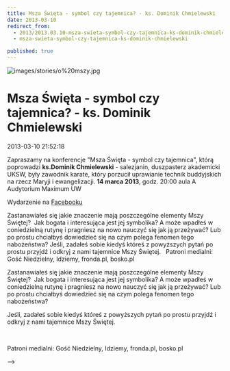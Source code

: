 ```yaml
---
title: Msza Święta - symbol czy tajemnica? - ks. Dominik Chmielewski
date: 2013-03-10
redirect_from: 
  - 2013/2013.03.10-msza-swieta-symbol-czy-tajemnica-ks-dominik-chmielewski
  - msza-swieta-symbol-czy-tajemnica-ks-dominik-chmielewski

published: true
---
```



![images/stories/o%20mszy.jpg](images/stories/o%20mszy.jpg)

# Msza Święta - symbol czy tajemnica? - ks. Dominik Chmielewski

<time>2013-03-10 21:52:18</time>



Zapraszamy na konferencje "Msza Święta - symbol czy tajemnica", którą poprowadzi **ks.Dominik Chmielewski** - salezjanin, duszpasterz akademicki UKSW, były zawodnik karate, który porzucił uprawianie technik buddyjskich na rzecz Maryji i ewangelizacji.
**14 marca 2013**, godz.&nbsp;20:00
aula A Audytorium Maximum UW

Wydarzenie na [Facebooku](http://www.facebook.com/events/421386311288136/)

<!--{{intro-break}}-->

Zastanawiałeś się jakie znaczenie mają poszczególne elementy Mszy Świętej?&nbsp;
 Jak bogata i interesująca jest jej symbolika? 
 A może wpadłeś w coniedzielną rutynę i pragniesz na nowo nauczyć się jak ją przeżywać? Lub po prostu chciałbyś dowiedzieć się na czym polega fenomen tego nabożeństwa?
Jeśli, zadałeś sobie kiedyś któreś z powyższych pytań po prostu przyjdź i odkryj z nami tajemnice Mszy Świętej.
&nbsp;
Patroni medialni: Gość Niedzielny, Idziemy, fronda.pl, bosko.pl


<!--CONTENT FROM OLD SERVER (jos before 2013): 

Zapraszamy na konferencje "Msza Święta - symbol czy tajemnica", którą poprowadzi **ks.Dominik Chmielewski** - salezjanin, duszpasterz akademicki UKSW, były zawodnik karate, który porzucił uprawianie technik buddyjskich na rzecz Maryji i ewangelizacji.


**14 marca 2013**, godz.&nbsp;20:00
aula A Audytorium Maximum UW

Wydarzenie na [Facebooku](http://www.facebook.com/events/421386311288136/)


<!--{{intro-break}}-->


Zastanawiałeś się jakie znaczenie mają poszczególne elementy Mszy Świętej?&nbsp;
 Jak bogata i interesująca jest jej symbolika? 
 A może wpadłeś w coniedzielną rutynę i pragniesz na nowo nauczyć się jak ją przeżywać? Lub po prostu chciałbyś dowiedzieć się na czym polega fenomen tego nabożeństwa?


Jeśli, zadałeś sobie kiedyś któreś z powyższych pytań po prostu przyjdź i odkryj z nami tajemnice Mszy Świętej.


&nbsp;


Patroni medialni: Gość Niedzielny, Idziemy, fronda.pl, bosko.pl

-->

<!--{{json:{"created_date":"2013-03-10 21:52:18","publish_down":"0000-00-00 00:00:00","id":"1174"}}}-->